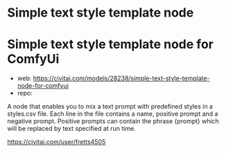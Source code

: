 Simple text style template node
========================
# Simple text style template node for ComfyUi

* web: https://civitai.com/models/28238/simple-text-style-template-node-for-comfyui
* repo:

A node that enables you to mix a text prompt with predefined styles in a styles.csv file. Each line in the file contains a name, positive prompt and a negative prompt. Positive prompts can contain the phrase {prompt} which will be replaced by text specified at run time.

https://civitai.com/user/fretts4505

